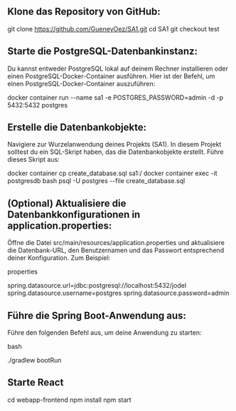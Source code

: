## Klone das Repository von GitHub:


git clone https://github.com/GueneyOez/SA1.git
cd SA1
git checkout test

## Starte die PostgreSQL-Datenbankinstanz:

Du kannst entweder PostgreSQL lokal auf deinem Rechner installieren oder einen PostgreSQL-Docker-Container ausführen. Hier ist der Befehl, um einen PostgreSQL-Docker-Container auszuführen:

docker container run --name sa1 -e POSTGRES_PASSWORD=admin -d -p 5432:5432 postgres

## Erstelle die Datenbankobjekte:

Navigiere zur Wurzelanwendung deines Projekts (SA1). In diesem Projekt solltest du ein SQL-Skript haben, das die Datenbankobjekte erstellt. Führe dieses Skript aus:


docker container cp create_database.sql sa1:/
docker container exec -it postgresdb bash
psql -U postgres --file create_database.sql

## (Optional) Aktualisiere die Datenbankkonfigurationen in application.properties:

Öffne die Datei src/main/resources/application.properties und aktualisiere die Datenbank-URL, den Benutzernamen und das Passwort entsprechend deiner Konfiguration. Zum Beispiel:

properties

spring.datasource.url=jdbc:postgresql://localhost:5432/jodel
spring.datasource.username=postgres
spring.datasource.password=admin

## Führe die Spring Boot-Anwendung aus:

Führe den folgenden Befehl aus, um deine Anwendung zu starten:

bash

./gradlew bootRun

## Starte React

cd webapp-frontend
npm install
npm start
